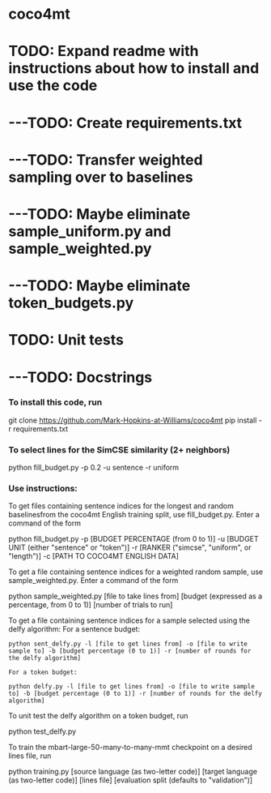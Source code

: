 # coco4mt

# TODO: Expand readme with instructions about how to install and use the code
# ---TODO: Create requirements.txt
# ---TODO: Transfer weighted sampling over to baselines
# ---TODO: Maybe eliminate sample_uniform.py and sample_weighted.py
# ---TODO: Maybe eliminate token_budgets.py
# TODO: Unit tests
# ---TODO: Docstrings



### To install this code, run
git clone https://github.com/Mark-Hopkins-at-Williams/coco4mt
pip install -r requirements.txt

### To select lines for the SimCSE similarity (2+ neighbors)
python fill_budget.py -p 0.2 -u sentence -r uniform

### Use instructions:
To get files containing sentence indices for the longest and random baselinesfrom the coco4mt English training split, use fill_budget.py. Enter a command of the form

python fill_budget.py -p [BUDGET PERCENTAGE (from 0 to 1)] -u [BUDGET UNIT (either "sentence" or "token")] -r [RANKER ("simcse", "uniform", or "length")] -c [PATH TO COCO4MT ENGLISH DATA]


To get a file containing sentence indices for a weighted random sample, use sample_weighted.py. Enter a command of the form

python sample_weighted.py [file to take lines from] [budget (expressed as a percentage, from 0 to 1)] [number of trials to run]


To get a file containing sentence indices for a sample selected using the delfy algorithm:
    For a sentence budget:

    python sent_delfy.py -l [file to get lines from] -o [file to write sample to] -b [budget percentage (0 to 1)] -r [number of rounds for the delfy algorithm]

    For a token budget:

    python delfy.py -l [file to get lines from] -o [file to write sample to] -b [budget percentage (0 to 1)] -r [number of rounds for the delfy algorithm]


To unit test the delfy algorithm on a token budget, run

python test_delfy.py


To train the mbart-large-50-many-to-many-mmt checkpoint on a desired lines file, run

python training.py [source language (as two-letter code)] [target language (as two-letter code)] [lines file] [evaluation split (defaults to "validation")]

